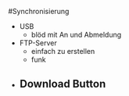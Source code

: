 #Synchronisierung

- USB
	- blöd mit An und Abmeldung
- FTP-Server
	- einfach zu erstellen
	- funk
- Download Button
	- 
